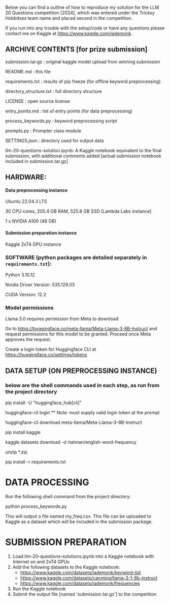 
Below you can find a outline of how to reproduce my solution for the LLM 20 Questions competition [2024], which was entered under the Tricksy Hobbitses team name and placed second in the competition.

If you run into any trouble with the setup/code or have any questions please contact me on Kaggle at https://www.kaggle.com/jademonk.  

## ARCHIVE CONTENTS [for prize submission]

submission.tar.gz : original kaggle model upload from winning submission

README.md : this file

requirements.txt : results of pip freeze (for offline keyword preprocessing)

directory_structure.txt : full directory structure

LICENSE : open source license

entry_points.md : list of entry points (for data preprocessing)

process_keywords.py : keyword preprocessing script

prompts.py : Prompter class module

SETTINGS.json : directory used for output data

llm-20-questions-solution.ipynb: A Kaggle notebook equivalent to the final submission, with additional comments added [actual submission notebook included in submission.tar.gz]

## HARDWARE:

#### Data preprocessing instance

Ubuntu 22.04.3 LTS 

30 CPU cores, 205.4 GB RAM, 525.8 GB SSD [Lambda Labs instance]

1 x NVIDIA A100 (48 GB)

#### Submission preparation instance

Kaggle 2xT4 GPU instance

### SOFTWARE (python packages are detailed separately in `requirements.txt`):

Python 3.10.12

Nvidia Driver Version: 535.129.03   

CUDA Version: 12.2  
 
### Model permissions

Llama 3.0 requires permission from Meta to download

Go to https://huggingface.co/meta-llama/Meta-Llama-3-8B-Instruct and request permissions for this model to be granted. Proceed once Meta approves the request.

Create a login token for Huggingface CLI at https://huggingface.co/settings/tokens


## DATA SETUP (ON PREPROCESSING INSTANCE)

### below are the shell commands used in each step, as run from the project directory

pip install -U "huggingface_hub[cli]"

huggingface-cli login
** Note: must supply valid login token at the prompt

huggingface-cli download meta-llama/Meta-Llama-3-8B-Instruct

pip install kaggle

kaggle datasets download -d rtatman/english-word-frequency

unzip *.zip

pip install -r requirements.txt  

# DATA PROCESSING

Run the following shell command from the project directory:

python process_keywords.py

This will output a file named my_freq.csv. This file can be uploaded to Kaggle as a dataset which will be included in the submission package.  

# SUBMISSION PREPARATION

1) Load llm-20-questions-solutions.ipynb into a Kaggle notebook with Internet on and 2xT4 GPUs
2) Add the following datasets to the Kaggle notebook:
   * https://www.kaggle.com/datasets/jademonk/keyword-list
   * https://www.kaggle.com/datasets/canming/llama-3-1-8b-instruct
   * https://www.kaggle.com/datasets/jademonk/frequencies
3) Run the Kaggle notebook
4) Submit the output file [named 'submission.tar.gz'] to the competition
